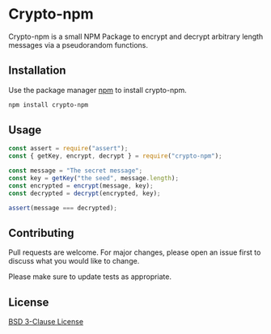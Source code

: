# Crypto-npm

Crypto-npm is a small NPM Package to encrypt and decrypt arbitrary length messages via a pseudorandom functions.

## Installation

Use the package manager [npm](https://www.npmjs.com/get-npm) to install crypto-npm.

```bash
npm install crypto-npm
```

## Usage

```javascript
const assert = require("assert");
const { getKey, encrypt, decrypt } = require("crypto-npm");

const message = "The secret message";
const key = getKey("the seed", message.length);
const encrypted = encrypt(message, key);
const decrypted = decrypt(encrypted, key);

assert(message === decrypted);
```

## Contributing

Pull requests are welcome. For major changes, please open an issue first to discuss what you would like to change.

Please make sure to update tests as appropriate.

## License

[BSD 3-Clause License](https://choosealicense.com/licenses/bsd-3-clause/)
